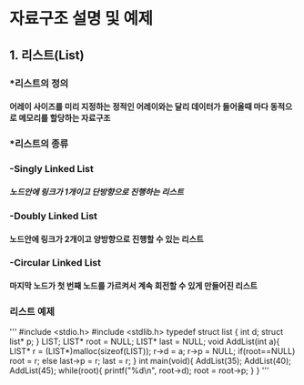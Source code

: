 # 자료구조 설명 및 예제

## 1. 리스트(List)

### *리스트의 정의

#### 어레이 사이즈를 미리 지정하는 정적인 어레이와는 달리 데이터가 들어올때 마다 동적으로 메모리를 할당하는 자료구조

### *리스트의 종류

### -Singly Linked List
##### 노드안에 링크가 1개이고 단방향으로 진행하는 리스트

### -Doubly Linked List
#### 노드안에 링크가 2개이고 양방향으로 진행할 수 있는 리스트

### -Circular Linked List
#### 마지막 노드가 첫 번째 노드를 가르켜서 계속 회전할 수 있게 만들어진 리스트

### 리스트 예제

'''
 #include <stdio.h>
 #include <stdlib.h>
 typedef struct list {
  int d;
  struct list* p;
 } LIST;
 LIST* root = NULL;
 LIST* last = NULL;
 void AddList(int a){
  LIST* r = (LIST*)malloc(sizeof(LIST));
  r->d = a;
  r->p = NULL;
  if(root==NULL) root = r;
  else           last->p = r;
  last = r;
 }
 int main(void){
  AddList(35);
  AddList(40);
  AddList(45);
  while(root){
   printf("%d\n", root->d);
   root = root->p;
  }
 }
'''
